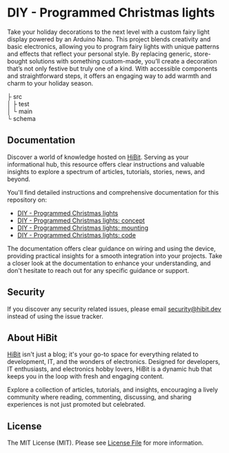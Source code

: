 # DIY - Programmed Christmas lights
Take your holiday decorations to the next level with a custom fairy light display powered by an Arduino Nano. This project blends creativity and basic electronics, allowing you to program fairy lights with unique patterns and effects that reflect your personal style. By replacing generic, store-bought solutions with something custom-made, you’ll create a decoration that’s not only festive but truly one of a kind. With accessible components and straightforward steps, it offers an engaging way to add warmth and charm to your holiday season.  

├ src  
│  ├ test  
│  └ main  
└ schema  

## Documentation
Discover a world of knowledge hosted on [HiBit](https://www.hibit.dev). Serving as your informational hub, this resource offers clear instructions and valuable insights to explore a spectrum of articles, tutorials, stories, news, and beyond.  

You'll find detailed instructions and comprehensive documentation for this repository on:
- [DIY - Programmed Christmas lights](https://www.hibit.dev/posts/220/dyi-programmed-christmas-lights)
- [DIY - Programmed Christmas lights: concept](https://www.hibit.dev/posts/216/dyi-programmed-christmas-lights-concept)
- [DIY - Programmed Christmas lights: mounting](https://www.hibit.dev/posts/217/dyi-programmed-christmas-lights-mounting)
- [DIY - Programmed Christmas lights: code](https://www.hibit.dev/posts/218/dyi-programmed-christmas-lights-code)

The documentation offers clear guidance on wiring and using the device, providing practical insights for a smooth integration into your projects. Take a closer look at the documentation to enhance your understanding, and don't hesitate to reach out for any specific guidance or support.

## Security
If you discover any security related issues, please email security@hibit.dev instead of using the issue tracker.

## About HiBit
[HiBit](https://www.hibit.dev) isn't just a blog; it's your go-to space for everything related to development, IT, and the wonders of electronics. Designed for developers, IT enthusiasts, and electronics hobby lovers, HiBit is a dynamic hub that keeps you in the loop with fresh and engaging content.  

Explore a collection of articles, tutorials, and insights, encouraging a lively community where reading, commenting, discussing, and sharing experiences is not just promoted but celebrated.

## License
The MIT License (MIT). Please see [License File](LICENSE) for more information.
